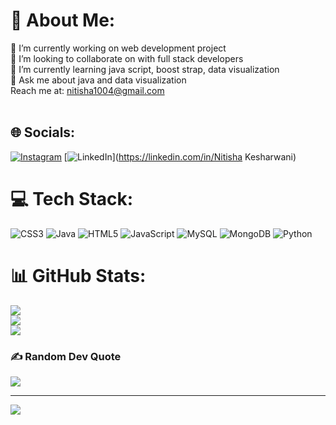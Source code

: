 # 💫 About Me:
🔭 I’m currently working on web development project<br>👯 I’m looking to collaborate on with full stack developers<br>🌱 I’m currently learning java script, boost strap, data visualization<br>💬 Ask me about java and data visualization<br>Reach me at: nitisha1004@gmail.com<br><br>


## 🌐 Socials:
[![Instagram](https://img.shields.io/badge/Instagram-%23E4405F.svg?logo=Instagram&logoColor=white)](https://instagram.com/nitisha_0410) [![LinkedIn](https://img.shields.io/badge/LinkedIn-%230077B5.svg?logo=linkedin&logoColor=white)](https://linkedin.com/in/Nitisha Kesharwani) 

# 💻 Tech Stack:
![CSS3](https://img.shields.io/badge/css3-%231572B6.svg?style=for-the-badge&logo=css3&logoColor=white) ![Java](https://img.shields.io/badge/java-%23ED8B00.svg?style=for-the-badge&logo=java&logoColor=white) ![HTML5](https://img.shields.io/badge/html5-%23E34F26.svg?style=for-the-badge&logo=html5&logoColor=white) ![JavaScript](https://img.shields.io/badge/javascript-%23323330.svg?style=for-the-badge&logo=javascript&logoColor=%23F7DF1E) ![MySQL](https://img.shields.io/badge/mysql-%2300f.svg?style=for-the-badge&logo=mysql&logoColor=white) ![MongoDB](https://img.shields.io/badge/MongoDB-%234ea94b.svg?style=for-the-badge&logo=mongodb&logoColor=white) ![Python](https://img.shields.io/badge/python-3670A0?style=for-the-badge&logo=python&logoColor=ffdd54)
# 📊 GitHub Stats:
![](https://github-readme-stats.vercel.app/api?username=Nitisha1004&theme=dark&hide_border=false&include_all_commits=true&count_private=false)<br/>
![](https://github-readme-streak-stats.herokuapp.com/?user=Nitisha1004&theme=dark&hide_border=false)<br/>
![](https://github-readme-stats.vercel.app/api/top-langs/?username=Nitisha1004&theme=dark&hide_border=false&include_all_commits=true&count_private=false&layout=compact)

### ✍️ Random Dev Quote
![](https://quotes-github-readme.vercel.app/api?type=horizontal&theme=dark)

---
[![](https://visitcount.itsvg.in/api?id=Nitisha1004&icon=0&color=0)](https://visitcount.itsvg.in)

<!-- Proudly created with GPRM ( https://gprm.itsvg.in ) -->
